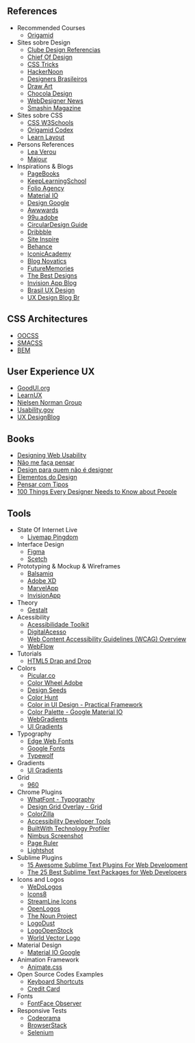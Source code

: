 ## References

 - Recommended Courses
    - [Origamid](https://www.origamid.com/)
 - Sites sobre Design
    - [Clube Design Referencias](https://clube.design/referencias/)
    - [Chief Of Design](https://www.chiefofdesign.com.br/)
    - [CSS Tricks](https://css-tricks.com/snippets/html/responsive-meta-tag/)
    - [HackerNoon](https://hackernoon.com/)
    - [Designers Brasileiros](https://designersbrasileiros.com.br/)
    - [Draw Art](https://draw.art.br/)
    - [Chocola Design](https://chocoladesign.com/)
    - [WebDesigner News](https://www.webdesignernews.com/)
    - [Smashin Magazine](https://www.smashingmagazine.com/)
 - Sites sobre CSS
    - [CSS W3Schools](https://www.w3schools.com/css/default.asp)
    - [Origamid Codex](https://www.origamid.com/codex/)
    - [Learn Layout](http://learnlayout.com/)
 - Persons References
    - [Lea Verou](http://lea.verou.me/)
    - [Majour](http://www.maujor.com/)
 - Inspirations & Blogs
    - [PageBooks](https://www.pagebooks.com.br/)
    - [KeepLearningSchool](https://keeplearningschool.com/)
    - [Folio Agency](https://dribbble.com/Folio)
    - [Material IO](https://material.io/design/)
    - [Design Google](https://design.google/)
    - [Awwwards](https://www.awwwards.com/)
    - [99u.adobe](https://99u.adobe.com/)
    - [CircularDesign Guide](https://www.circulardesignguide.com/)
    - [Dribbble](https://dribbble.com/search?q=interface)
    - [Site Inspire](https://www.siteinspire.com/)
    - [Behance](https://www.behance.net/)
    - [IconicAcademy](http://iconic.academy/)
    - [Blog Novatics](https://blog.novatics.com.br/)
    - [FutureMemories](https://futurememories.se/)
    - [The Best Designs](https://www.thebestdesigns.com/)
    - [Invision App Blog](https://www.invisionapp.com/blog)
    - [Brasil UX Design](https://brasil.uxdesign.cc/)
    - [UX Design Blog Br](https://uxdesign.blog.br/)

## CSS Architectures

   - [OOCSS](http://oocss.org/)
   - [SMACSS](https://smacss.com/)
   - [BEM](http://getbem.com/)

## User Experience UX
 
 - [GoodUI.org](https://goodui.org/)
 - [LearnUX](https://learnux.io/)
 - [Nielsen Norman Group](https://www.nngroup.com/)
 - [Usability.gov](https://www.usability.gov/)
 - [UX DesignBlog](https://uxdesign.blog.br/)

## Books
    
 - [Designing Web Usability](https://www.amazon.com.br/Designing-Web-Usability-Jakob-Nielsen/dp/156205810X)
 - [Não me faça pensar](https://www.amazon.com.br/N%C3%A3o-Me-Fa%C3%A7a-Pensar-Atualizado/dp/8576088509)
 - [Design para quem não é designer](https://www.amazon.com.br/Design-Para-Quem-n%C3%A3o-Designer/dp/857416836X)
 - [Elementos do Design](https://www.amazon.com.br/Elementos-Design-Guia-Estilo-Gr%C3%A1fico/dp/8577805840)
 - [Pensar com Tipos](https://www.amazon.com.br/Pensar-com-Tipos-Ellen-Lupton/dp/8540502836)
 - [100 Things Every Designer Needs to Know about People](https://www.amazon.com.br/Things-Every-Designer-Needs-People/dp/0321767535)

## Tools

 - State Of Internet Live
    - [Livemap Pingdom](https://livemap.pingdom.com/)
 - Interface Design
    - [Figma](https://www.figma.com)
    - [Scetch](https://sketchapp.com/)
 - Prototyping & Mockup & Wireframes
    - [Balsamiq](https://balsamiq.com/)
    - [Adobe XD](https://www.adobe.com/products/xd.html)
    - [MarvelApp](https://marvelapp.com/)
    - [InvisionApp](https://www.invisionapp.com/)
 - Theory
    - [Gestalt](https://pt.wikipedia.org/wiki/Gestalt)
 - Acessibility
    - [Acessibilidade Toolkit](http://acessibilida.de/toolkit/)
    - [DigitalAcesso](http://digitalacesso.com/)
    - [Web Content Accessibility Guidelines (WCAG) Overview](https://www.w3.org/WAI/standards-guidelines/wcag/)
    - [WebFlow](https://webflow.com/)
 - Tutorials
    - [HTML5 Drap and Drop](https://www.html5rocks.com/pt/tutorials/dnd/basics/#toc-introduction)
 - Colors
    - [Picular.co](https://picular.co/)
    - [Color Wheel Adobe](https://color.adobe.com/create/color-wheel/)
    - [Design Seeds](https://www.design-seeds.com/blog)
    - [Color Hunt](http://colorhunt.co/)
    - [Color in UI Design - Practical Framework ](https://medium.com/@erikdkennedy/color-in-ui-design-a-practical-framework-e18cacd97f9e)
    - [Color Palette - Google Material IO](https://material.io/guidelines/style/color.html#color-color-palette)
    - [WebGradients](https://webgradients.com/)
    - [UI Gradients](https://uigradients.com/#JuicyOrange)
 - Typography
    - [Edge Web Fonts](http://edgewebfonts.adobe.com/fonts) 
    - [Google Fonts](https://fonts.google.com/)
    - [Typewolf](https://www.typewolf.com/)
 - Gradients
    - [UI Gradients](https://uigradients.com/)
 - Grid
    - [960](https://960.gs/)
 - Chrome Plugins
    - [WhatFont - Typography](https://chrome.google.com/webstore/detail/whatfont/jabopobgcpjmedljpbcaablpmlmfcogm?hl=en)
    - [Design Grid Overlay - Grid](https://chrome.google.com/webstore/detail/design-grid-overlay/kmaadknbpdklpcommafmcboghdlopmbi?hl=en)
    - [ColorZilla](https://chrome.google.com/webstore/detail/colorzilla/bhlhnicpbhignbdhedgjhgdocnmhomnp/related?hl=en)
    - [Accessibility Developer Tools](https://chrome.google.com/webstore/detail/accessibility-developer-t/fpkknkljclfencbdbgkenhalefipecmb?hl=en)
    - [BuiltWith Technology Profiler](https://chrome.google.com/webstore/detail/builtwith-technology-prof/dapjbgnjinbpoindlpdmhochffioedbn)
    - [Nimbus Screenshot ](https://chrome.google.com/webstore/detail/nimbus-screenshot-screen/bpconcjcammlapcogcnnelfmaeghhagj?hl=en)
    - [Page Ruler](https://chrome.google.com/webstore/detail/page-ruler/emliamioobfffbgcfdchabfibonehkme)
    - [Lightshot](https://chrome.google.com/webstore/detail/lightshot-screenshot-tool/mbniclmhobmnbdlbpiphghaielnnpgdp)
 - Sublime Plugins
    - [15 Awesome Sublime Text Plugins For Web Development](https://tutorialzine.com/2016/10/15-awesome-sublime-text-plugins-for-web-development)
    - [The 25 Best Sublime Text Packages for Web Developers](https://colorlib.com/wp/sublime-text-plugins/)
 - Icons and Logos
    - [WeDoLogos](https://www.wedologos.com.br/)
    - [Icons8](https://icons8.com)
    - [StreamLine Icons](https://www.streamlineicons.com/)
    - [OpenLogos](http://openlogos.org/)
    - [The Noun Project](https://thenounproject.com/)
    - [LogoDust](http://www.logodust.com/)
    - [LogoOpenStock](http://www.logoopenstock.com/)
    - [World Vector Logo](https://worldvectorlogo.com/)
 - Material Design
    - [Material IO Google](https://material.io)
 - Animation Framework
    - [Animate.css](https://github.com/daneden/animate.css)
 - Open Source Codes Examples
    - [Keyboard Shortcuts](https://craig.is/killing/mice)
    - [Credit Card](https://jessepollak.github.io/card/)
 - Fonts
    - [FontFace Observer](https://github.com/bramstein/fontfaceobserver)
 - Responsive Tests
    - [Codeorama](http://www.codeorama.com/responsive/)
    - [BrowserStack](https://www.browserstack.com/responsive)
    - [Selenium](https://www.seleniumhq.org/)

